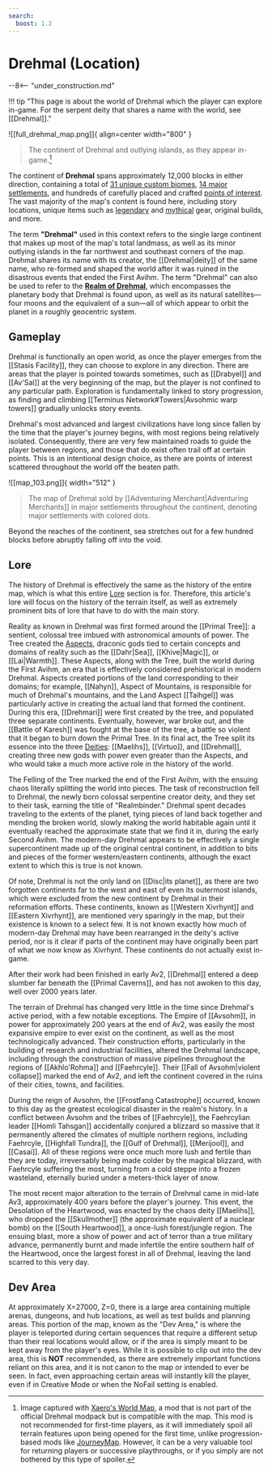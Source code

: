 ```yaml
---
search:
  boost: 1.2
---
```


# Drehmal (Location)

--8<-- "under_construction.md"

!!! tip "This page is about the world of Drehmal which the player can explore in-game. For the serpent deity that shares a name with the world, see [[Drehmal]]."

![[full_drehmal_map.png]]{ align=center width="800" }
> The continent of Drehmal and outlying islands, as they appear in-game.[^1]

The continent of **Drehmal** spans approximately 12,000 blocks in either direction, containing a total of [31 unique custom biomes](/World/Drehmal/Regions/), [14 major settlements](/World/Drehmal/Settlements/), and hundreds of carefully placed and crafted [points of interest](/World/Drehmal/Points_of_Interest/). The vast majority of the map's content is found here, including story locations, unique items such as [legendary](/Items/Legendary_Items/) and [mythical](/Items/Mythical_weapons) gear, original builds, and more.

The term **"Drehmal"** used in this context refers to the single large continent that makes up most of the map's total landmass, as well as its minor outlying islands in the far northwest and southeast corners of the map. Drehmal shares its name with its creator, the [[Drehmal|deity]] of the same name, who re-formed and shaped the world after it was ruined in the disastrous events that ended the First Avihm. The term "Drehmal" can also be used to refer to the **[Realm of Drehmal](/Lore/Realm_of_Drehmal/)**, which encompasses the planetary body that Drehmal is found upon, as well as its natural satellites—four moons and the equivalent of a sun—all of which appear to orbit the planet in a roughly geocentric system.

## Gameplay
Drehmal is functionally an open world, as once the player emerges from the [[Stasis Facility]], they can choose to explore in any direction. There are areas that the player is pointed towards sometimes, such as [[Drabyel]] and [[Av'Sal]] at the very beginning of the map, but the player is not confined to any particular path. Exploration is fundamentally linked to story progression, as finding and climbing [[Terminus Network#Towers|Avsohmic warp towers]] gradually unlocks story events.

Drehmal's most advanced and largest civilizations have long since fallen by the time that the player's journey begins, with most regions being relatively isolated. Consequently, there are very few maintained roads to guide the player between regions, and those that do exist often trail off at certain points. This is an intentional design choice, as there are points of interest scattered throughout the world off the beaten path. 

![[map_103.png]]{ width="512" }
> The map of Drehmal sold by [[Adventuring Merchant|Adventuring Merchants]] in major settlements throughout the continent, denoting major settlements with colored dots.

Beyond the reaches of the continent, sea stretches out for a few hundred blocks before abruptly falling off into the void.


## Lore
The history of Drehmal is effectively the same as the history of the entire map, which is what this entire [Lore](/Lore/) section is for. Therefore, this article's lore will focus on the history of the terrain itself, as well as extremely prominent bits of lore that have to do with the main story.

Reality as known in Drehmal was first formed around the [[Primal Tree]]: a sentient, colossal tree imbued with astronomical amounts of power. The Tree created the [Aspects](/Lore/Higher_Beings/Aspects/), draconic gods tied to certain concepts and domains of reality such as the [[Dahr|Sea]], [[Khive|Magic]], or [[Lai|Warmth]]. These Aspects, along with the Tree, built the world during the First Avihm, an era that is effectively considered prehistorical in modern Drehmal. Aspects created portions of the land corresponding to their domains; for example, [[Nahyn]], Aspect of Mountains, is responsible for much of Drehmal's mountains, and the Land Aspect [[Taihgel]] was particularly active in creating the actual land that formed the continent. During this era, [[Drehmari]] were first created by the tree, and populated three separate continents. Eventually, however, war broke out, and the [[Battle of Karesh]] was fought at the base of the tree, a battle so violent that it began to burn down the Primal Tree. In its final act, the Tree split its essence into the three [Deities](/Lore/Higher_Beings/Deities/): [[Maelihs]], [[Virtuo]], and [[Drehmal]], creating three new gods with power even greater than the Aspects, and who would take a much more active role in the history of the world.

The Felling of the Tree marked the end of the First Avihm, with the ensuing chaos literally splitting the world into pieces. The task of reconstruction fell to Drehmal, the newly born colossal serpentine creator deity, and they set to their task, earning the title of "Realmbinder." Drehmal spent decades traveling to the extents of the planet, tying pieces of land back together and mending the broken world, slowly making the world habitable again until it eventually reached the approximate state that we find it in, during the early Second Avihm. The modern-day Drehmal appears to be effectively a single supercontinent made up of the original central continent, in addition to bits and pieces of the former western/eastern continents, although the exact extent to which this is true is not known. 

Of note, Drehmal is not the only land on [[Disc|its planet]], as there are two forgotten continents far to the west and east of even its outermost islands, which were excluded from the new continent by Drehmal in their reformation efforts. These continents, known as [[Western Xivrhynt]] and [[Eastern Xivrhynt]], are mentioned very sparingly in the map, but their existence is known to a select few. It is not known exactly how much of modern-day Drehmal may have been rearranged in the deity's active period, nor is it clear if parts of the continent may have originally been part of what we now know as Xivrhynt. These continents do not actually exist in-game. 

After their work had been finished in early Av2, [[Drehmal]] entered a deep slumber far beneath the [[Primal Caverns]], and has not awoken to this day, well over 2000 years later.

The terrain of Drehmal has changed very little in the time since Drehmal's active period, with a few notable exceptions. The Empire of [[Avsohm]], in power for approximately 200 years at the end of Av2, was easily the most expansive empire to ever exist on the continent, as well as the most technologically advanced. Their construction efforts, particularly in the building of research and industrial facilities, altered the Drehmal landscape, including through the construction of massive pipelines throughout the regions of [[Akhlo'Rohma]] and [[Faehrcyle]]. Their [[Fall of Avsohm|violent collapse]] marked the end of Av2, and left the continent covered in the ruins of their cities, towns, and facilities.

During the reign of Avsohm, the [[Frostfang Catastrophe]] occurred, known to this day as the greatest ecological disaster in the realm's history. In a conflict between Avsohm and the tribes of [[Faehrcyle]], the Faehrcylian leader [[Homli Tahsgan]] accidentally conjured a blizzard so massive that it permanently altered the climates of multiple northern regions, including Faehrcyle, [[Highfall Tundra]], the [[Gulf of Drehmal]], [[Merijool]], and [[Casai]]. All of these regions were once much more lush and fertile than they are today, irreversably being made colder by the magical blizzard, with Faehrcyle suffering the most, turning from a cold steppe into a frozen wasteland, eternally buried under a meters-thick layer of snow.

The most recent major alteration to the terrain of Drehmal came in mid-late Av3, approximately 400 years before the player's journey. This event, the Desolation of the Heartwood, was enacted by the chaos deity [[Maelihs]], who dropped the [[Skullmother]] (the approximate equivalent of a nuclear bomb) on the [[South Heartwood]], a once-lush forest/jungle region. The ensuing blast, more a show of power and act of terror than a true military advance, permanently burnt and made infertile the entire southern half of the Heartwood, once the largest forest in all of Drehmal, leaving the land scarred to this very day.

## Dev Area
At approximately X=27000, Z=0, there is a large area containing multiple arenas, dungeons, and hub locations, as well as test builds and planning areas. This portion of the map, known as the "Dev Area," is where the player is teleported during certain sequences that require a different setup than their real locations would allow, or if the area is simply meant to be kept away from the player's eyes. While it is possible to clip out into the dev area, this is **NOT** recommended, as there are extremely important functions reliant on this area, and it is not canon to the map or intended to ever be seen. In fact, even approaching certain areas will instantly kill the player, even if in Creative Mode or when the NoFail setting is enabled.

[^1]: Image captured with [Xaero's World Map](https://www.curseforge.com/minecraft/mc-mods/xaeros-world-map/files/all?page=1&pageSize=20&version=1.20.1&gameVersionTypeId=4), a mod that is not part of the official Drehmal modpack but is compatible with the map. This mod is not recommended for first-time players, as it will immediately spoil all terrain features upon being opened for the first time, unlike progression-based mods like [JourneyMap](https://www.curseforge.com/minecraft/mc-mods/journeymap/files/all?page=1&pageSize=20&version=1.20.1&gameVersionTypeId=4). However, it can be a very valuable tool for returning players or successive playthroughs, or if you simply are not bothered by this type of spoiler.